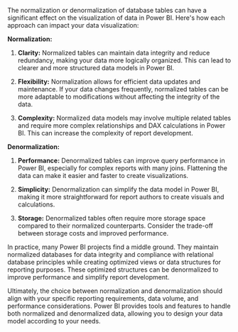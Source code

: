The normalization or denormalization of database tables can have a significant effect on the visualization of data in Power BI. Here's how each approach can impact your data visualization:  
  
**Normalization:**  
  
1. **Clarity:** Normalized tables can maintain data integrity and reduce redundancy, making your data more logically organized. This can lead to clearer and more structured data models in Power BI.  
  
2. **Flexibility:** Normalization allows for efficient data updates and maintenance. If your data changes frequently, normalized tables can be more adaptable to modifications without affecting the integrity of the data.  
  
3. **Complexity:** Normalized data models may involve multiple related tables and require more complex relationships and DAX calculations in Power BI. This can increase the complexity of report development.  
  
**Denormalization:**  
  
1. **Performance:** Denormalized tables can improve query performance in Power BI, especially for complex reports with many joins. Flattening the data can make it easier and faster to create visualizations.  
  
2. **Simplicity:** Denormalization can simplify the data model in Power BI, making it more straightforward for report authors to create visuals and calculations.  
  
3. **Storage:** Denormalized tables often require more storage space compared to their normalized counterparts. Consider the trade-off between storage costs and improved performance.  
  
In practice, many Power BI projects find a middle ground. They maintain normalized databases for data integrity and compliance with relational database principles while creating optimized views or data structures for reporting purposes. These optimized structures can be denormalized to improve performance and simplify report development.  
  
Ultimately, the choice between normalization and denormalization should align with your specific reporting requirements, data volume, and performance considerations. Power BI provides tools and features to handle both normalized and denormalized data, allowing you to design your data model according to your needs.